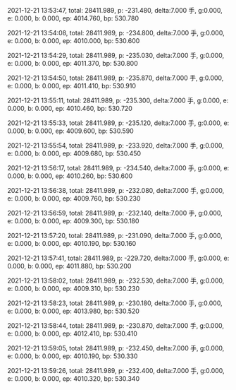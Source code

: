 2021-12-21 13:53:47, total: 28411.989, p: -231.480, delta:7.000 手, g:0.000, e: 0.000, b: 0.000, ep: 4014.760, bp: 530.780

2021-12-21 13:54:08, total: 28411.989, p: -234.800, delta:7.000 手, g:0.000, e: 0.000, b: 0.000, ep: 4010.000, bp: 530.600

2021-12-21 13:54:29, total: 28411.989, p: -235.030, delta:7.000 手, g:0.000, e: 0.000, b: 0.000, ep: 4011.370, bp: 530.800

2021-12-21 13:54:50, total: 28411.989, p: -235.870, delta:7.000 手, g:0.000, e: 0.000, b: 0.000, ep: 4011.410, bp: 530.910

2021-12-21 13:55:11, total: 28411.989, p: -235.300, delta:7.000 手, g:0.000, e: 0.000, b: 0.000, ep: 4010.460, bp: 530.720

2021-12-21 13:55:33, total: 28411.989, p: -235.120, delta:7.000 手, g:0.000, e: 0.000, b: 0.000, ep: 4009.600, bp: 530.590

2021-12-21 13:55:54, total: 28411.989, p: -233.920, delta:7.000 手, g:0.000, e: 0.000, b: 0.000, ep: 4009.680, bp: 530.450

2021-12-21 13:56:17, total: 28411.989, p: -234.540, delta:7.000 手, g:0.000, e: 0.000, b: 0.000, ep: 4010.260, bp: 530.600

2021-12-21 13:56:38, total: 28411.989, p: -232.080, delta:7.000 手, g:0.000, e: 0.000, b: 0.000, ep: 4009.760, bp: 530.230

2021-12-21 13:56:59, total: 28411.989, p: -232.140, delta:7.000 手, g:0.000, e: 0.000, b: 0.000, ep: 4009.300, bp: 530.180

2021-12-21 13:57:20, total: 28411.989, p: -231.090, delta:7.000 手, g:0.000, e: 0.000, b: 0.000, ep: 4010.190, bp: 530.160

2021-12-21 13:57:41, total: 28411.989, p: -229.720, delta:7.000 手, g:0.000, e: 0.000, b: 0.000, ep: 4011.880, bp: 530.200

2021-12-21 13:58:02, total: 28411.989, p: -232.530, delta:7.000 手, g:0.000, e: 0.000, b: 0.000, ep: 4009.310, bp: 530.230

2021-12-21 13:58:23, total: 28411.989, p: -230.180, delta:7.000 手, g:0.000, e: 0.000, b: 0.000, ep: 4013.980, bp: 530.520

2021-12-21 13:58:44, total: 28411.989, p: -230.870, delta:7.000 手, g:0.000, e: 0.000, b: 0.000, ep: 4012.410, bp: 530.410

2021-12-21 13:59:05, total: 28411.989, p: -232.450, delta:7.000 手, g:0.000, e: 0.000, b: 0.000, ep: 4010.190, bp: 530.330

2021-12-21 13:59:26, total: 28411.989, p: -232.400, delta:7.000 手, g:0.000, e: 0.000, b: 0.000, ep: 4010.320, bp: 530.340